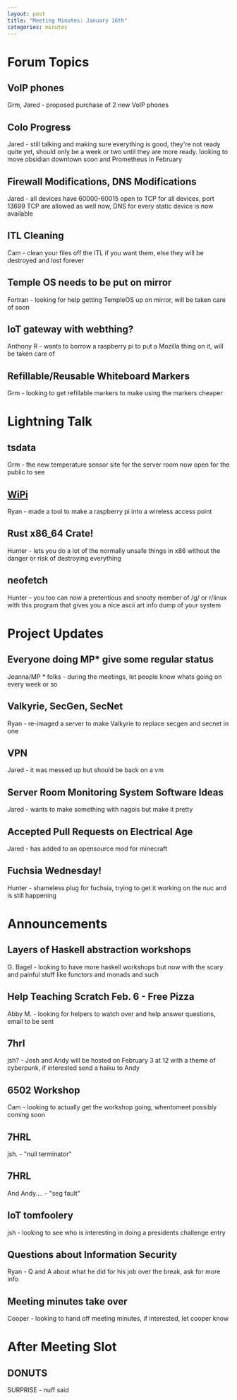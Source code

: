 ```yaml
---
layout: post
title: "Meeting Minutes: January 16th"
categories: minutes
---
```


# Forum Topics

## VoIP phones
Grm, Jared - proposed purchase of 2 new VoIP phones

## Colo Progress
Jared - still talking and making sure everything is good, they're not ready quite yet, should only be a week or two until they are more ready. looking to move obsidian downtown soon and Prometheus in February

## Firewall Modifications, DNS Modifications
Jared - all devices have 60000-60015 open to TCP for all devices, port 13699 TCP are allowed as well now, DNS for every static device is now available

## ITL Cleaning
Cam - clean your files off the ITL if you want them, else they will be destroyed and lost forever

## Temple OS needs to be put on mirror
Fortran - looking for help getting TempleOS up on mirror, will be taken care of soon

## IoT gateway with webthing?
Anthony R - wants to borrow a raspberry pi to put a Mozilla thing on it, will be taken care of

## Refillable/Reusable Whiteboard Markers
Grm - looking to get refillable markers to make using the markers cheaper

# Lightning Talk

## tsdata
Grm - the new temperature sensor site for the server room now open for the public to see

## [WiPi](https://github.com/stew3254/WiPi)
Ryan - made a tool to make a raspberry pi into a wireless access point

## Rust x86_64 Crate!
Hunter - lets you do a lot of the normally unsafe things in x86 without the danger or risk of destroying everything

## neofetch
Hunter - you too can now a pretentious and snooty member of /g/ or r/linux with this program that gives you a nice ascii art info dump of your system

# Project Updates

## Everyone doing MP* give some regular status
Jeanna/MP * folks - during the meetings, let people know whats going on every week or so

## Valkyrie, SecGen, SecNet
Ryan - re-imaged a server to make Valkyrie to replace secgen and secnet in one

## VPN
Jared - it was messed up but should be back on a vm

## Server Room Monitoring System Software Ideas
Jared - wants to make something with nagois but make it pretty

## Accepted Pull Requests on Electrical Age
Jared - has added to an opensource mod for minecraft

## Fuchsia Wednesday!
Hunter - shameless plug for fuchsia, trying to get it working on the nuc and is still happening

# Announcements

## Layers of Haskell abstraction workshops
G. Bagel - looking to have more haskell workshops but now with the scary and painful stuff like functors and monads and such

## Help Teaching Scratch Feb. 6 - Free Pizza
Abby M. - looking for helpers to watch over and help answer questions, email to be sent

## 7hrl
jsh? - Josh and Andy will be hosted on February 3 at 12 with a theme of cyberpunk, if interested send a haiku to Andy

## 6502 Workshop
Cam - looking to actually get the workshop going, whentomeet possibly coming soon

## 7HRL
jsh. - "null terminator"

## 7HRL
And Andy.... - "seg fault"

## IoT tomfoolery
jsh - looking to see who is interesting in doing a presidents challenge entry

## Questions about Information Security
Ryan - Q and A about what he did for his job over the break, ask for more info

## Meeting minutes take over
Cooper - looking to hand off meeting minutes, if interested, let cooper know

# After Meeting Slot

## DONUTS
SURPRISE - nuff said